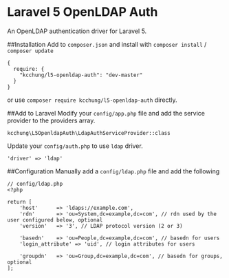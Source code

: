 # Laravel 5 OpenLDAP Auth
An OpenLDAP authentication driver for Laravel 5.

##Installation
Add to `composer.json` and install with `composer install` / `composer update`
```
{
  require: {
    "kcchung/l5-openldap-auth": "dev-master"
  }
}
```
or use `composer require kcchung/l5-openldap-auth` directly.

##Add to Laravel
Modify your `config/app.php` file and add the service provider to the providers array.
```
kcchung\L5OpenldapAuth\LdapAuthServiceProvider::class
```
Update your `config/auth.php` to use `ldap` driver.
```
'driver' => 'ldap'
```

##Configuration
Manually add a `config/ldap.php` file and add the following
```
// config/ldap.php
<?php

return [
    'host'      => 'ldaps://example.com',
    'rdn'       => 'ou=System,dc=example,dc=com', // rdn used by the user configured below, optional
    'version'   => '3', // LDAP protocol version (2 or 3)
    
    'basedn'    => 'ou=People,dc=example,dc=com', // basedn for users
    'login_attribute' => 'uid', // login attributes for users

    'groupdn'   => 'ou=Group,dc=example,dc=com', // basedn for groups, optional
];
```







